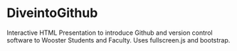 # DiveintoGithub
Interactive HTML Presentation to introduce Github and version control software to Wooster Students and Faculty.
Uses fullscreen.js and bootstrap.
